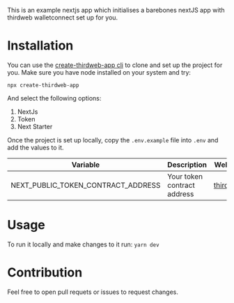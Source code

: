 This is an example nextjs app which initialises a barebones nextJS app with thirdweb walletconnect set up for you.

# Installation
You can use the [create-thirdweb-app cli](https://www.npmjs.com/package/create-thirdweb-app) to clone and set up the project for you. Make sure you have node installed on your system and try:

```npx create-thirdweb-app```

And select the following options:
1. NextJs
2. Token
3. Next Starter


Once the project is set up locally, copy the `.env.example` file into `.env` and add the values to it.


| Variable | Description | Website |
|---|---|---|
| NEXT_PUBLIC_TOKEN_CONTRACT_ADDRESS | Your token contract address | [thirdweb](https://thirdweb.com/) |

# Usage
To run it locally and make changes to it run:
```yarn dev```


# Contribution
Feel free to open pull requets or issues to request changes.
